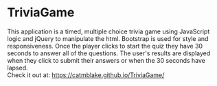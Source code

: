 # TriviaGame
This application is a timed, multiple choice trivia game using JavaScript logic and jQuery to manipulate the html. Bootstrap is used for style and responsiveness. Once the player clicks to start the quiz they have 30 seconds to answer all of the questions. The user's results are displayed when they click to submit their answers or when the 30 seconds have lapsed.  
Check it out at: https://catmblake.github.io/TriviaGame/
